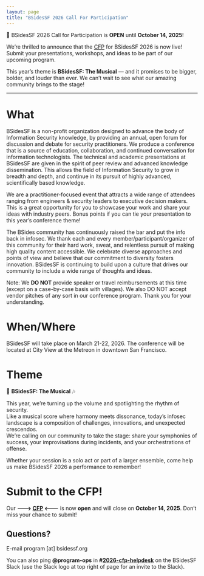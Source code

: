 ```yaml
---
layout: page
title: "BSidesSF 2026 Call For Participation"
---
```


🎤 BSidesSF 2026 Call for Participation is **OPEN** until **October 14, 2025**!  

We’re thrilled to announce that the [CFP](https://sessionize.com/bsidessf2026) for BSidesSF 2026 is now live! Submit your presentations, workshops, and ideas to be part of our upcoming program.

This year’s theme is **BSidesSF: The Musical** — and it promises to be bigger, bolder, and louder than ever. We can’t wait to see what our amazing community brings to the stage!

---

# **What**

BSidesSF is a non-profit organization designed to advance the body of Information 
Security knowledge, by providing an annual, open forum for discussion and debate for 
security practitioners. We produce a conference that is a source of education, 
collaboration, and continued conversation for information technologists. The technical 
and academic presentations at BSidesSF are given in the spirit of peer review and 
advanced knowledge dissemination. This allows the field of Information Security to grow 
in breadth and depth, and continue in its pursuit of highly advanced, scientifically 
based knowledge.

We are a practitioner-focused event that attracts a wide range of attendees ranging 
from engineers & security leaders to executive decision makers. This is a great 
opportunity for you to showcase your work and share your ideas with industry peers. 
Bonus points if you can tie your presentation to this year’s conference theme!

The BSides community has continuously raised the bar and put the info back in 
infosec. We thank each and every member/participant/organizer of this community for 
their hard work, sweat, and relentless pursuit of making high quality content accessible.
We celebrate diverse approaches and points of view and believe that our commitment to 
diversity fosters innovation. BSidesSF is continuing to build upon a culture that drives 
our community to include a wide range of thoughts and ideas.

Note: We **DO NOT** provide speaker or travel reimbursements at this time (except on a 
case-by-case basis with villages). We also DO NOT accept vendor pitches of any 
sort in our conference program. Thank you for your understanding.

# **When/Where**

BSidesSF will take place on March 21-22, 2026. The conference will be located 
at City View at the Metreon in downtown San Francisco.

# **Theme**

🎵 **BSidesSF: The Musical** 🎶  

This year, we’re turning up the volume and spotlighting the rhythm of security.  
Like a musical score where harmony meets dissonance, today’s infosec landscape is a 
composition of challenges, innovations, and unexpected crescendos.  
We’re calling on our community to take the stage: share your symphonies of success, 
your improvisations during incidents, and your orchestrations of offense.  

Whether your session is a solo act or part of a larger ensemble, come help us make BSidesSF 
2026 a performance to remember!

# **Submit to the CFP!**

Our **---> [CFP](https://sessionize.com/bsidessf2026) <---** is now **open** and will close on **October 14, 2025**. Don’t miss your chance to submit!

## **Questions?**
E-mail program [at] bsidessf.org

You can also ping **@program-ops** in 
**#[2026-cfp-helpdesk](https://bsidessf.slack.com/archives/C09E56VTPD5)** on the 
BSidesSF Slack (use the Slack logo at top right of page for an invite to the Slack).
